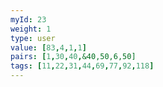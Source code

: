 ```yaml
---
myId: 23
weight: 1
type: user
value: [83,4,1,1]
pairs: [1,30,40,&40,50,6,50]
tags: [11,22,31,44,69,77,92,118]
---
```

